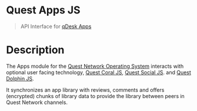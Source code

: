 # Quest Apps JS
> API Interface for [qDesk Apps](qd-apps-ts) 

# Description

The Apps module for the [Quest Network Operating System](quest-os-js) interacts with optional user facing technology, [Quest Coral JS](quest-coral-js), [Quest Social JS](quest-social-js).  and [Quest Dolphin JS](quest-dolphin-js). 

It synchronizes an app library with reviews, comments and offers (encrypted) chunks of library data to provide the library between peers in Quest Network channels. 
